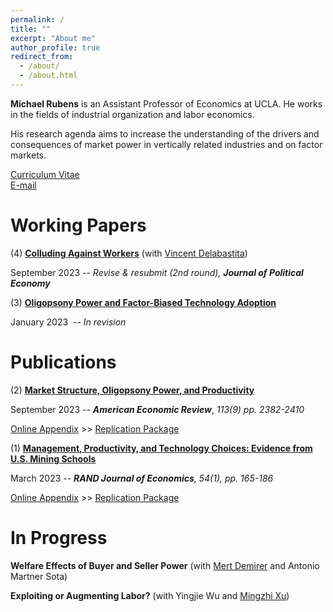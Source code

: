 ```yaml
---
permalink: /
title: ""
excerpt: "About me"
author_profile: true
redirect_from: 
  - /about/
  - /about.html
---
```

**Michael Rubens** is an Assistant Professor of Economics at UCLA. He works in the fields of industrial organization and labor economics. 

His research agenda aims to increase the understanding of the drivers and consequences of market power in vertically related industries and on factor markets.  

[Curriculum Vitae](/files/cv_michaelrubens.pdf)  
[E-mail](mailto:rubens@econ.ucla.edu)

Working Papers
======

(4) **[Colluding Against Workers](/files/delabastita_rubens_sept2023.pdf)**  (with [Vincent Delabastita](https://sites.google.com/view/vincentdelabastita/home))

September 2023  --  _Revise & resubmit (2nd round), **Journal of Political Economy**_

(3) **[Oligopsony Power and Factor-Biased Technology Adoption](/files/Techadoption_paper.pdf)**

January 2023   -- _In revision_


Publications
======

(2) **[Market Structure, Oligopsony Power, and Productivity](/files/AER_2021_0383_main.pdf)**

September 2023  --  _**American Economic Review**_, _113(9) pp. 2382-2410_

[Online Appendix](/files/AER_2021_0383_appendix.pdf)  >>   [Replication Package](https://www.openicpsr.org/openicpsr/project/186041/version/V1/view) 


(1) **[Management, Productivity, and Technology Choices: Evidence from U.S. Mining Schools](/files/RJE_MS202112696_final.pdf)**

March 2023 -- _**RAND Journal of Economics**, 54(1), pp. 165-186_ 

[Online Appendix](/files/mining_schools_online_appendix.pdf) >>  [Replication Package](https://github.com/michaelrubens/miningschools)



In Progress
======

**Welfare Effects of Buyer and Seller Power** (with [Mert Demirer](https://www.mertdemirer.com/) and Antonio Martner Sota)

**Exploiting or Augmenting Labor?** (with Yingjie Wu and [Mingzhi Xu](https://www.mingzhixu.com/))
